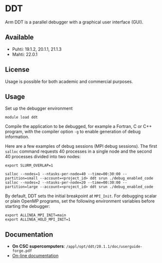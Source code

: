# DDT

Arm DDT is a parallel debugger with a graphical user interface (GUI).

## Available

* Puhti: 19.1.2, 20.1.1, 21.1.3
* Mahti: 22.0.1

## License

Usage is possible for both academic and commercial purposes.

## Usage

Set up the debugger environment
```
module load ddt
```

Compile the application to be debugged, for example a Fortran, C or C++
program, with the compiler option `-g` to enable generation of debug
information.

Here are a few examples of debug sessions (MPI debug sessions). The first
`salloc` command requests 40 processes in a single node and the second 40 processes divided
into two nodes:

```
export SLURM_OVERLAP=1

salloc --nodes=1 --ntasks-per-node=40 --time=00:30:00 --partition=small --account=<project_id> ddt srun ./debug_enabled_code
salloc --nodes=2 --ntasks-per-node=20 --time=00:30:00 --partition=large --account=<project_id> ddt srun ./debug_enabled_code
```

By default, DDT sets the initial breakpoint at `MPI_Init`. For debugging scalar or plain OpenMP programs, set the following environment variables before starting the debugger:

```
export ALLINEA_MPI_INIT=main
export ALLINEA_HOLD_MPI_INIT=1
```

## Documentation

* **On CSC supercomputers**: `/appl/opt/ddt/20.1.1/doc/userguide-forge.pdf`
* [On-line documentation](https://developer.arm.com/docs/101136/latest/ddt)

